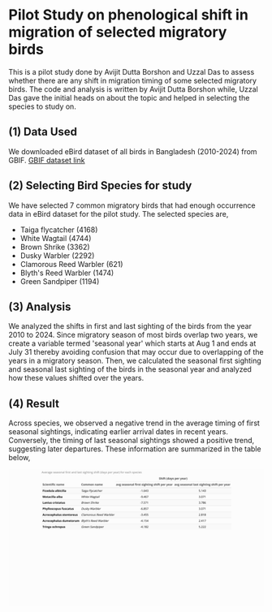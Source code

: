 # Pilot Study on phenological shift in migration of selected migratory birds
This is a pilot study done by Avijit Dutta Borshon and Uzzal Das to assess whether there are any shift in migration timing of some selected migratory birds. The code and analysis is written by Avijit Dutta Borshon while, Uzzal Das gave the initial heads on about the topic and helped in selecting the species to study on.

## (1) Data Used
We downloaded eBird dataset of all birds in Bangladesh (2010-2024) from GBIF.
[GBIF dataset link](https://www.gbif.org/occurrence/download/0015493-250920141307145)

## (2) Selecting Bird Species for study
We have selected 7 common migratory birds that had enough occurrence data in eBird dataset for the pilot study. The selected species are,
- Taiga flycatcher (4168)
-  White Wagtail (4744)
-  Brown Shrike (3362)
-  Dusky Warbler (2292)
-  Clamorous Reed Warbler (621)
-  Blyth's Reed Warbler (1474)
-  Green Sandpiper (1194)

## (3) Analysis
We analyzed the shifts in first and last sighting of the birds from the year 2010 to 2024. Since migratory season of most birds overlap two years, we create a variable termed 'seasonal year' which starts at Aug 1 and ends at July 31 thereby avoiding confusion that may occur due to overlapping of the years in a migratory season.
Then, we calculated the seasonal first sighting and seasonal last sighting of the birds in the seasonal year and analyzed how these values shifted over the years.


## (4) Result
Across species, we observed a negative trend in the average timing of first seasonal sightings, indicating earlier arrival dates in recent years. Conversely, the timing of last seasonal sightings showed a positive trend, suggesting later departures. These information are summarized in the table below,

![](plots/table.png)









